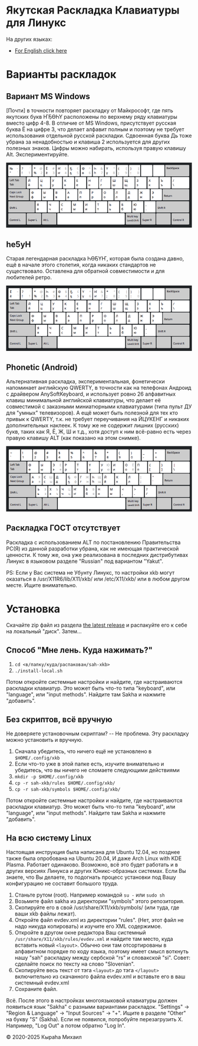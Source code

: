 # Якутская Раскладка Клавиатуры для Линукс

На других языках:
* [For English click here](README.md)

# Варианты раскладок

## Вариант MS Windows

[Почти] в точности повторяет раскладку от Майкрософт, где пять якутских букв ҤҔӨҺҮ расположены по верхнему ряду клавиатуры вместо цифр 4-8. В отличие от MS Windows, присутствует русская буква Ё на цифре 3, что делает алфавит полным и поэтому не требует использования отдельной русской раскладки. Сдвоенная буква Дь тоже убрана за ненадобностью и клавиша 2 используется для других полезных знаков. Цифры можно набирать, используя правую клавишу Alt. Экспериментируйте.

![WinKeys variant layout](./files/sah-xkb-win-layout.png)

## he5yH

Старая легендарная раскладка ҺӨҔҮҤ, которая была создана давно, ещё в начале этого столетия, когда никаких стандартов не существовало. Оставлена для обратной совместимости и для любителей ретро.

![Segun variant layout](./files/sah-xkb-seg-layout.png)

## Phonetic (Android)

Альтернативная раскладка, экспериментальная, фонетически напоминает английскую QWERTY, в точности как на телефонах Андроид с драйвером AnySoftKeyboard, и использует ровно 26 алфавитных клавиш минимальной английской клавиатуры, что делает её совместимой с заказными миниатюрными клавиатурами (типа пульт ДУ для "умных" телевизоров). А ещё может быть полезной для тех кто привык к QWERTY, т.к. не требует переучивания на ЙЦУКЕНГ и никаких дополнительных наклеек. К тому же не содержит лишних (русских) букв, таких как Я, Ё, Ж, Ш и т.д., хотя доступ к ним всё-равно есть через правую клавишу ALT (как показано на этом снимке).

![Phonetic variant layout](./files/sah-xkb-pho-layout.png)

## Раскладка ГОСТ отсутствует

Раскладка с использованием ALT по постановлению Правительства РС(Я) из данной разработки убрана, как не имеющая практической ценности. К тому же, она уже реализована в последних дистрибутивах Линукс в языковом разделе "Russian" под вариантом "Yakut".

PS: Если у Вас система не Убунту Линукс, то настройки xkb могут оказаться в /usr/X11R6/lib/X11/xkb/ или /etc/X11/xkb/ или в любом другом месте. Ищите внимательно.

# Установка

Скачайте zip файл из раздела [the latest release](https://github.com/kyraha/sah-xkb/releases/latest)
и распакуйте его к себе на локальный "диск". Затем...

## Способ "Мне лень. Куда нажимать?"

1. `cd <в/папку/куда/распакован/sah-xkb>`
1. `./install-local.sh`

Потом откройте системные настройки и найдите, где настраиваются раскладки клавиатур.
Это может быть что-то типа "keyboard", или "language", или "input methods".
Найдите там Sakha и нажмите "добавить".

## Без скриптов, всё вручную

Не доверяете установочным скриптам? -- Не проблема. Эту раскладку можно установить и вручную.

1. Сначала убедитесь, что ничего ещё не установлено в `$HOME/.config/xkb`
1. Если что-то уже в этой папке есть, изучите внимательно и убедитесь, что вы ничего не
сломаете следующими действиями
1. `mkdir -p $HOME/.config/xkb`
1. `cp -r sah-xkb/rules $HOME/.config/xkb/`
1. `cp -r sah-xkb/symbols $HOME/.config/xkb/`

Потом откройте системные настройки и найдите, где настраиваются раскладки клавиатур.
Это может быть что-то типа "keyboard", или "language", или "input methods".
Найдите там Sakha и нажмите "добавить".

## На всю систему Linux

Настоящая инструкция была написана для Ubuntu 12.04, но позднее также была опробована на Ubuntu 20.04, И даже Arch Linux with KDE Plasma. Работает одинаково. Возможно, всё это будет работать и в других версиях Линукса и других Юникс-образных системах. Если Вы знаете, что Вы делаете, то подогнать процесс установки под Вашу конфигурацию не составит большого труда.

1. Станьте рутом (root). Например командой `su -` или `sudo sh`
1. Возьмите файл sakha из директории "symbols" этого репозитория.
1. Скопируйте его в свой /usr/share/X11/xkb/symbols/ (или туда, где ваши xkb файлы лежат).
1. Откройте файл evdev.xml из директории "rules". (Нет, этот файл не надо никуда копировать) и изучите его XML содержимое.
1. Откройте в другом окне редактора Ваш системный `/usr/share/X11/xkb/rules/evdev.xml` и найдите там место, куда вставить новый `<layout>`. Обычно они там отсортированы в алфавитном порядке по коду языка, поэтому имеет смысл воткнуть нашу "sah" раскладку между сербской "rs" и словакской "si". Совет: сделайте поиск по тексту на слово "Slovenian".
1. Скопируйте весь текст от тэга `<layout>` до тэга `</layout>` включительно из скачанного файла evdev.xml и вставьте его в ваш системный evdev.xml
1. Сохраните файл.

Всё. После этого в настройках многоязыковой клавиатуры должен появиться язык "Sakha" с разными вариантами раскладок. "Settings" -> "Region & Language" -> "Input Sources" -> "+". Ищите в разделе "Other" на букву "S" (Sakha). Если не появился, попробуйте перезагрузить Х. Например, "Log Out" а потом обратно "Log In".

:copyright: 2020-2025 Кыраһа Михаил
